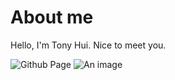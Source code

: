 # About me
Hello, I'm Tony Hui. Nice to meet you.

![Github Page](https://github.com/kisekishine0327)
![An image](https://upload.wikimedia.org/wikipedia/commons/thumb/7/74/A-Cat.jpg/1600px-A-Cat.jpg?20101227100718)
